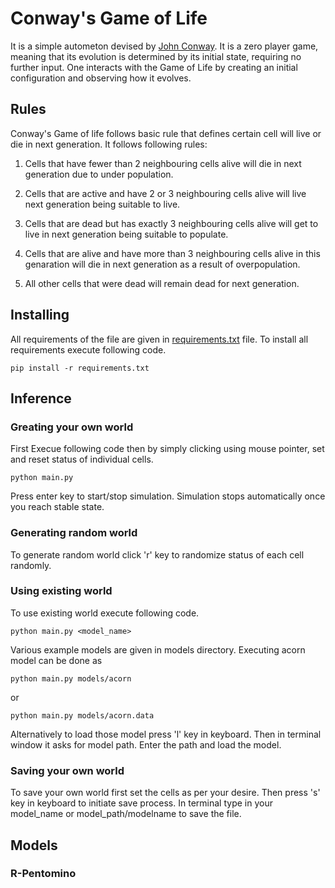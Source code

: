 # Conway's Game of Life

It is a simple autometon devised by [John Conway](https://en.wikipedia.org/wiki/John_Horton_Conway). It is a zero player game, meaning that its evolution is determined by its initial state, requiring no further input. One interacts with the Game of Life by creating an initial configuration and observing how it evolves.

## Rules

Conway's Game of life follows basic rule that defines certain cell will live or die in next generation. It follows following rules:

1. Cells that have fewer than 2 neighbouring cells alive will die in next generation due to under population.

2. Cells that are active and have 2 or 3 neighbouring cells alive will live next generation being suitable to live.

3. Cells that are dead but has exactly 3 neighbouring cells alive will get to live in next generation being suitable to populate.

4. Cells that are alive and have more than 3 neighbouring cells alive in this genaration will die in next generation as a result of overpopulation.

5. All other cells that were dead will remain dead for next generation.

## Installing

All requirements of the file are given in [requirements.txt](https://github.com/AnjaanKhadka/Conways-Game-Of-Life/blob/master/requirements.txt) file. To install all requirements execute following code.

    pip install -r requirements.txt

## Inference

### Greating your own world

First Execue following code then by simply clicking using mouse pointer, set and reset status of individual cells.

    python main.py

Press enter key to start/stop simulation. Simulation stops automatically once you reach stable state.

### Generating random world

To generate random world click 'r' key to randomize status of each cell randomly.

### Using existing world

To use existing world execute following code.

    python main.py <model_name>

Various example models are given in models directory. Executing acorn model can be done as

    python main.py models/acorn

or

    python main.py models/acorn.data

Alternatively to load those model press 'l' key in keyboard. Then in terminal window it asks for model path. Enter the path and load the model.

### Saving your own world

To save your own world first set the cells as per your desire. Then press 's' key in keyboard to initiate save process. In terminal type in your model_name or model_path/modelname to save the file.

## Models

### R-Pentomino

<!-- ![rpentomino](https://github.com/AnjaanKhadka/Conways-Game-Of-Life/blob/master/results/rpentomino.png) -->